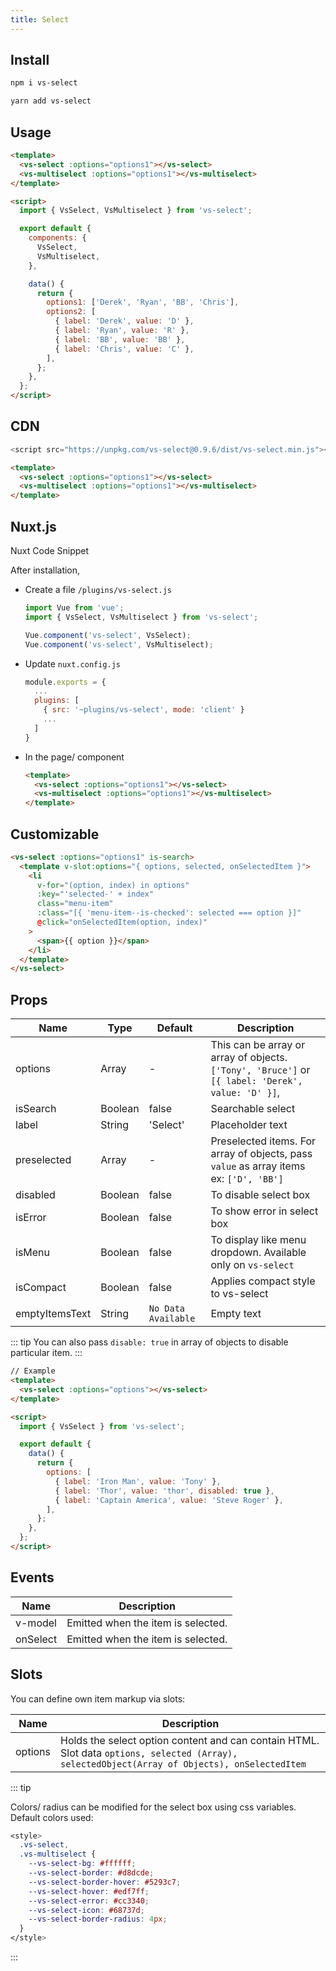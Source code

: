```yaml
---
title: Select
---
```


<masthead title="Select" description="A simple vue select. Perfect for all your select / dropdown scenarios.">
  <component-links
    codesandbox="https://codesandbox.io/s/vs-select-4ek10"
    github="https://github.com/ashwinkshenoy/vue-simple/tree/master/packages/vs-select"
    packageName="vs-select">
  </component-links>
</masthead>

## Install

```bash
npm i vs-select
```

```bash
yarn add vs-select
```

## Usage

```html
<template>
  <vs-select :options="options1"></vs-select>
  <vs-multiselect :options="options1"></vs-multiselect>
</template>

<script>
  import { VsSelect, VsMultiselect } from 'vs-select';

  export default {
    components: {
      VsSelect,
      VsMultiselect,
    },

    data() {
      return {
        options1: ['Derek', 'Ryan', 'BB', 'Chris'],
        options2: [
          { label: 'Derek', value: 'D' },
          { label: 'Ryan', value: 'R' },
          { label: 'BB', value: 'BB' },
          { label: 'Chris', value: 'C' },
        ],
      };
    },
  };
</script>
```

## CDN

```javascript
<script src="https://unpkg.com/vs-select@0.9.6/dist/vs-select.min.js"></script>
```

```html
<template>
  <vs-select :options="options1"></vs-select>
  <vs-multiselect :options="options1"></vs-multiselect>
</template>
```

## Nuxt.js

Nuxt Code Snippet

After installation,

- Create a file `/plugins/vs-select.js`

  ```javascript
  import Vue from 'vue';
  import { VsSelect, VsMultiselect } from 'vs-select';

  Vue.component('vs-select', VsSelect);
  Vue.component('vs-select', VsMultiselect);
  ```

- Update `nuxt.config.js`

  ```javascript
  module.exports = {
    ...
    plugins: [
      { src: '~plugins/vs-select', mode: 'client' }
      ...
    ]
  }
  ```

- In the page/ component

  ```html
  <template>
    <vs-select :options="options1"></vs-select>
    <vs-multiselect :options="options1"></vs-multiselect>
  </template>
  ```

## Customizable

```html
<vs-select :options="options1" is-search>
  <template v-slot:options="{ options, selected, onSelectedItem }">
    <li
      v-for="(option, index) in options"
      :key="'selected-' + index"
      class="menu-item"
      :class="[{ 'menu-item--is-checked': selected === option }]"
      @click="onSelectedItem(option, index)"
    >
      <span>{{ option }}</span>
    </li>
  </template>
</vs-select>
```

## Props

| Name           | Type    | Default             | Description                                                                                       |
| -------------- | ------- | ------------------- | ------------------------------------------------------------------------------------------------- |
| options        | Array   | -                   | This can be array or array of objects. `['Tony', 'Bruce']` or `[{ label: 'Derek', value: 'D' }]`, |
| isSearch       | Boolean | false               | Searchable select                                                                                 |
| label          | String  | 'Select'            | Placeholder text                                                                                  |
| preselected    | Array   | -                   | Preselected items. For array of objects, pass `value` as array items ex: `['D', 'BB']`            |
| disabled       | Boolean | false               | To disable select box                                                                             |
| isError        | Boolean | false               | To show error in select box                                                                       |
| isMenu         | Boolean | false               | To display like menu dropdown. Available only on `vs-select`                                      |
| isCompact      | Boolean | false               | Applies compact style to vs-select                                                                |
| emptyItemsText | String  | `No Data Available` | Empty text                                                                                        |

::: tip
You can also pass `disable: true` in array of objects to disable particular item.
:::

```html
// Example
<template>
  <vs-select :options="options"></vs-select>
</template>

<script>
  import { VsSelect } from 'vs-select';

  export default {
    data() {
      return {
        options: [
          { label: 'Iron Man', value: 'Tony' },
          { label: 'Thor', value: 'thor', disabled: true },
          { label: 'Captain America', value: 'Steve Roger' },
        ],
      };
    },
  };
</script>
```

## Events

| Name     | Description                        |
| -------- | ---------------------------------- |
| v-model  | Emitted when the item is selected. |
| onSelect | Emitted when the item is selected. |

## Slots

You can define own item markup via slots:

| Name    | Description                                                                                                                                   |
| ------- | --------------------------------------------------------------------------------------------------------------------------------------------- |
| options | Holds the select option content and can contain HTML. Slot data `options, selected (Array), selectedObject(Array of Objects), onSelectedItem` |

::: tip

Colors/ radius can be modified for the select box using css variables.
Default colors used:

```css
<style>
  .vs-select,
  .vs-multiselect {
    --vs-select-bg: #ffffff;
    --vs-select-border: #d8dcde;
    --vs-select-border-hover: #5293c7;
    --vs-select-hover: #edf7ff;
    --vs-select-error: #cc3340;
    --vs-select-icon: #68737d;
    --vs-select-border-radius: 4px;
  }
</style>
```

:::
